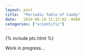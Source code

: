 ```yaml
---
layout: post
title:  "Periodic Table of Candy"
date:   2019-08-19 15:37:02 -0400
categories: ["scientific"]
---
```


{% include ptc.html %}

Work in progress...

